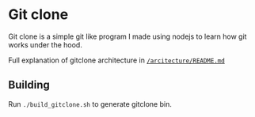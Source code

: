 # Git clone

Git clone is a simple git like program I made using nodejs to learn how git works under the hood.

Full explanation of gitclone architecture in [`/arcitecture/README.md`](https://github.com/Byson94/gitclone/blob/main/arcitecture/README.md)

## Building

Run `./build_gitclone.sh` to generate gitclone bin.

